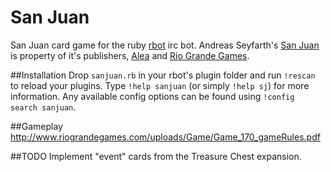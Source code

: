 San Juan
========

San Juan card game for the ruby [rbot] irc bot.
Andreas Seyfarth's [San Juan] is property of it's publishers, [Alea] and [Rio Grande Games].


##Installation
Drop `sanjuan.rb` in your rbot's plugin folder and run `!rescan` to reload your plugins. Type `!help sanjuan` (or simply `!help sj`) for more information. Any available config options can be found using `!config search sanjuan`.

##Gameplay
http://www.riograndegames.com/uploads/Game/Game_170_gameRules.pdf

##TODO
Implement "event" cards from the Treasure Chest expansion.

[Alea]: http://www.aleaspiele.de/
[rbot]: http://ruby-rbot.org/
[Rio Grande Games]: http://www.riograndegames.com/
[San Juan]: http://www.riograndegames.com/games.html?id=170
